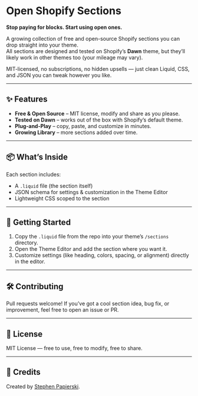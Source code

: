 # Open Shopify Sections

**Stop paying for blocks. Start using open ones.**  

A growing collection of free and open-source Shopify sections you can drop straight into your theme.  
All sections are designed and tested on Shopify’s **Dawn** theme, but they’ll likely work in other themes too (your mileage may vary).  

MIT-licensed, no subscriptions, no hidden upsells — just clean Liquid, CSS, and JSON you can tweak however you like.  

---

## ✨ Features
- **Free & Open Source** – MIT license, modify and share as you please.  
- **Tested on Dawn** – works out of the box with Shopify’s default theme.  
- **Plug-and-Play** – copy, paste, and customize in minutes.  
- **Growing Library** – more sections added over time.  

---

## 📦 What’s Inside
Each section includes:
- A `.liquid` file (the section itself)  
- JSON schema for settings & customization in the Theme Editor  
- Lightweight CSS scoped to the section  

---

## 🚀 Getting Started
1. Copy the `.liquid` file from the repo into your theme’s `/sections` directory.  
2. Open the Theme Editor and add the section where you want it.  
3. Customize settings (like heading, colors, spacing, or alignment) directly in the editor.  

---

## 🛠 Contributing
Pull requests welcome! If you’ve got a cool section idea, bug fix, or improvement, feel free to open an issue or PR.  

---

## 📜 License
MIT License — free to use, free to modify, free to share.  

---

## 🙌 Credits
Created by [Stephen Papierski](https://github.com/stephenpapierski).  
